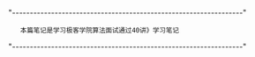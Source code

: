 "-----------------------------------------------------------------"

       本篇笔记是学习极客学院算法面试通过40讲》学习笔记
        
"-----------------------------------------------------------------"